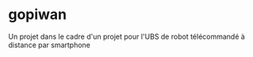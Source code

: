 # gopiwan
Un projet dans le cadre d'un projet pour l'UBS de robot télécommandé à distance par smartphone
